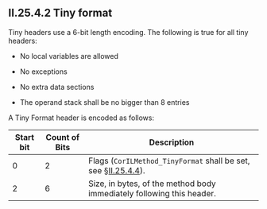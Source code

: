 ## II.25.4.2 Tiny format

Tiny headers use a 6-bit length encoding. The following is true for all tiny headers:

 * No local variables are allowed

 * No exceptions

 * No extra data sections

 * The operand stack shall be no bigger than 8 entries

A Tiny Format header is encoded as follows:

 Start bit | Count of Bits | Description
 ---- | ---- | ----
 0 | 2 | Flags (`CorILMethod_TinyFormat` shall be set, see §[II.25.4.4](ii.25.4.4-flags-for-method-headers.md)).
 2 | 6 | Size, in bytes, of the method body immediately following this header.

